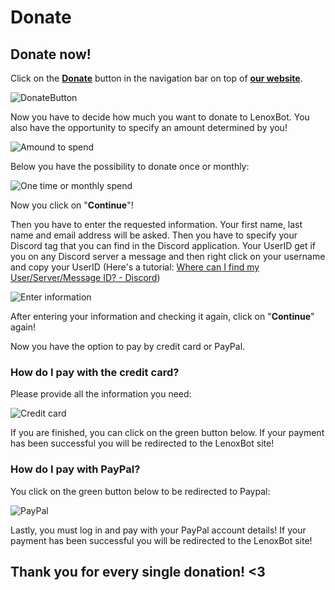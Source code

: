 # Donate

## Donate now!

Click on the [**Donate**](https://lenoxbot.com/donate) button in the navigation bar on top of [**our website**](https://lenoxbot.com).

![DonateButton](https://i.imgur.com/5gAB2bG.png)

Now you have to decide how much you want to donate to LenoxBot. You also have the opportunity to specify an amount determined by you!

![Amound to spend](https://i.imgur.com/jUWyccf.png)

Below you have the possibility to donate once or monthly:

![One time or monthly spend](https://i.imgur.com/NUt9kJw.png)

Now you click on "**Continue**"!

Then you have to enter the requested information. Your first name, last name and email address will be asked. Then you have to specify your Discord tag that you can find in the Discord application. Your UserID get if you on any Discord server a message and then right click on your username and copy your UserID \(Here's a tutorial: [Where can I find my User/Server/Message ID? - Discord](https://support.discordapp.com/hc/en-us/articles/206346498-Where-can-I-find-my-User-Server-Message-ID-?flash_digest=dba26b20146c8dd004eb338a7c97f74fe70209ad)\)

![Enter information](https://i.imgur.com/4uVFQfg.png)

After entering your information and checking it again, click on "**Continue**" again!

Now you have the option to pay by credit card or PayPal.

### How do I pay with the credit card?

Please provide all the information you need:

![Credit card](https://i.imgur.com/JPffVN2.png)

If you are finished, you can click on the green button below. If your payment has been successful you will be redirected to the LenoxBot site!

### How do I pay with PayPal?

You click on the green button below to be redirected to Paypal:

![PayPal](https://i.imgur.com/VsMhTsl.png)

Lastly, you must log in and pay with your PayPal account details! If your payment has been successful you will be redirected to the LenoxBot site!

## Thank you for every single donation! &lt;3

